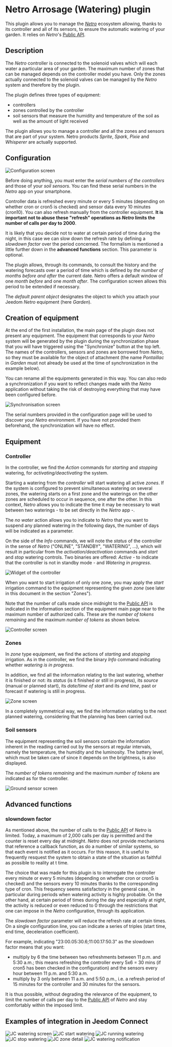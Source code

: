 # Netro Arrosage (Watering) plugin

This plugin allows you to manage the [*Netro*](https://Netrohome.com/) ecosystem allowing, thanks to its controller and all of its sensors, to ensure the automatic watering of your garden. It relies on *Netro*'s [Public API](http://www.Netrohome.com/en/shop/articles/10).

## Description

The *Netro* controller is connected to the solenoid valves which will each water a particular area of your garden. The maximum number of zones that can be managed depends on the controller model you have. Only the zones actually connected to the solenoid valves can be managed by the *Netro* system and therefore by the plugin.

The plugin defines three types of equipment:

* controllers
* zones controlled by the controller
* soil sensors that measure the humidity and temperature of the soil as well as the amount of light received

The plugin allows you to manage a controller and all the zones and sensors that are part of your system.
Netro products *Sprite*, *Spark*, *Pixie* and *Whisperer* are actually supported.

## Configuration

![Configuration screen](images/configuration.png "*Netro* Arrosage configuration screen")

Before doing anything, you must enter the *serial numbers of the controllers* and those of your *soil sensors*. You can find these serial numbers in the *Netro* app on your smartphone.

Controller data is refreshed every minute or every 5 minutes (depending on whether cron or cron5 is checked) and sensor data every 10 minutes (cron10). You can also refresh manually from the controller equipment. **It is important not to abuse these "refresh" operations as *Netro* limits the number of calls per day to 2000**.

It is likely that you decide not to water at certain period of time during the night, in this case we can slow down the refresh rate by defining a *slowdown factor* over the period concerned. The formalism is mentioned a little further down in the **advanced functions** section.
This parameter is optional.

The plugin allows, through its commands, to consult the history and the watering forecasts over a period of time which is defined by *the number of months before and after* the current date. Netro offers a default window of one *month before* and one *month after*. The configuration screen allows this period to be extended if necessary.

The *default parent object* designates the object to which you attach your Jeedom *Netro* equipment (here *Garden*).

## Creation of equipment

At the end of the first installation, the main page of the plugin does not present any equipment. The equipment that corresponds to your *Netro* system will be generated by the plugin during the synchronization phase that you will have triggered using the "Synchronize" button at the top left. The names of the controllers, sensors and zones are borrowed from *Netro*, so they must be available for the object of attachment (the name *Pontaillac* in *Garden* must not already be used at the time of synchronization in the example below). 

 You can rename all the equipments generated in this way.  You can also redo a synchronization if you want to reflect changes made with the *Netro* application without taking the risk of destroying everything that may have been configured before.

![Synchronisation screen](images/synchronisation.png "Main screen of *Netro* Arrosage")

The serial numbers provided in the configuration page will be used to discover your *Netro* environment. If you have not provided them beforehand, the synchronization will have no effect.

## Equipment

### Controller

In the controller, we find the *Action* commands for *starting* and *stopping* watering, for *activating/deactivating* the system.

Starting a watering from the *controller* will start watering all active *zones*. If the system is configured to prevent simultaneous watering on several zones, the watering starts on a first zone and the waterings on the other zones are scheduled to occur in sequence, one after the other. In this context, *Netro* allows you to indicate the time it may be necessary to wait between two waterings - to be set directly in the *Netro* app -.

The *no water* action allows you to indicate to *Netro* that you want to suspend any planned watering in the following days, the number of days will be indicated as a parameter.

On the side of the *Info* commands, we will note the *status* of the controller in the sense of *Netro* ("ONLINE", "STANDBY", "WATERING", ...), which will result in particular from the *activation/deactivation* commands and *start* and *stop* watering controls. Two binaries are offered: *Active* - to indicate that the controller is not in standby mode - and *Watering in progress*.

![Widget of the controller](images/widget_controller.png "Widget of the *Netro* controller")

When you want to start irrigation of only one zone, you may apply the *start* irrigation command to the equipment representing the given *zone* (see later in this document in the section "Zones").

Note that the number of calls made since midnight to the [Public API](http://www.*Netro*home.com/en/shop/articles/10) is indicated in the information section of the equipment main page near to the maximum number of authorized calls. These are the *number of tokens remaining* and the maximum *number of tokens* as shown below.

![Controller screen](images/token.png "Main screen of the *Netro* controller")

### Zones

In *zone* type equipment, we find the actions of *starting* and *stopping* irrigation. As in the controller, we find the binary *Info* command indicating whether *watering is in progress*.

In addition, we find all the information relating to the last watering, whether it is finished or not: its *status* (is it finished or still in progress), its *source* (manual or planned start), its *date/time of start* and its *end time*, past or forecast if watering is still in progress.

![Zone screen](images/widget_zone.png "Main screen of the *Netro* zone")

In a completely symmetrical way, we find the information relating to the next planned watering, considering that the planning has been carried out.

### Soil sensors
 
The equipment representing the soil sensors contain the information inherent in the reading carried out by the sensors at regular intervals, namely the temperature, the humidity and the luminosity. The battery level, which must be taken care of since it depends on the brightness, is also displayed.

The *number of tokens remaining* and the maximum *number of tokens* are indicated as for the controller.

![Ground sensor screen](images/ground_sensor.png "Main screen of the *Netro* ground sensor")

## Advanced functions

### slowndown factor

As mentioned above, the number of calls to the [Public API](http://www.Netrohome.com/en/shop/articles/10) of *Netro* is limited. Today, a maximum of 2,000 calls per day is permitted and the counter is reset every day at midnight. *Netro* does not provide mechanisms that reference a callback function, as do a number of similar systems, so that each event is notified as it occurs. For this reason, it is useful to frequently resquest the system to obtain a state of the situation as faithful as possible to reality at t time. 

The choice that was made for this plugin is to interrogate the controller every minute or every 5 minutes (depending on whether cron or cron5 is checked) and the sensors every 10 minutes thanks to the corresponding type of cron. This frequency seems satisfactory in the general case, in particular during periods when watering activity is highly probable. On the other hand, at certain period of times during the day and especially at night, the activity is reduced or even reduced to 0 through the restrictions that one can impose in the *Netro* configuration, through its application. 

The *slowdown factor* parameter will reduce the refresh rate at certain times. On a single configuration line, you can indicate a series of triples (start time, end time, deceleration coefficient).

For example, indicating "23:00.05:30.6;11:00.17:50.3" as the slowdown factor means that you want:

* multiply by 6 the time between two refreshments between 11 p.m. and 5:30 a.m.; this means refreshing the controller every 5x6 = 30 mins (if cron5 has been checked in the configuration) and the sensors every hour between 11 p.m. and 5:30 a.m.
* multiply by 3 only between 11 a.m. and 5:50 p.m., i.e. a refresh period of 15 minutes for the controller and 30 minutes for the sensors.

It is thus possible, without degrading the relevance of the equipment, to limit the number of calls per day to the [Public API](http://www.Netrohome.com/en/shop/articles/10) of *Netro* and stay comfortably within the imposed limit.

## Examples of integration in Jeedom Connect

![JC watering screen](images/jc-netro_arrosage.png "*Netro* watering screen")
![JC start watering](images/jc-start_watering.png "*Netro* starting watering screen")
![JC running watering](images/jc-running.png "*Netro* running watering screen")
![JC stop watering](images/jc-stop_watering.png "*Netro* stop watering screen")
![JC zone detail](images/jc-zone_detail.png "*Netro* watering zone detail")
![JC watering notification](images/jc-notification.png "*Netro* watering notification")



